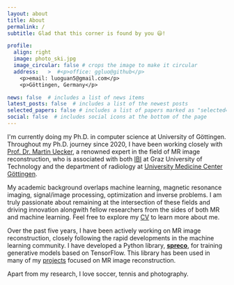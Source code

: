 ```yaml
---
layout: about
title: About
permalink: /
subtitle: Glad that this corner is found by you 😃!

profile:
  align: right
  image: photo_ski.jpg
  image_circular: false # crops the image to make it circular
  address:   >  #<p>office: ggluo@github</p>
    <p>email: luoguan5@gmail.com</p>
    <p>Göttingen, Germany</p>

news: false  # includes a list of news items
latest_posts: false  # includes a list of the newest posts
selected_papers: false # includes a list of papers marked as "selected={true}"
social: false  # includes social icons at the bottom of the page
---
```


I'm currently doing my Ph.D. in computer science at University of Göttingen. Throughout my Ph.D. journey since 2020, I have been working closely with [Prof. Dr. Martin Uecker](https://scholar.google.com/citations?user=r7BG-ZYAAAAJ&hl=en), a renowned expert in the field of MR image reconstruction, who is associated with both [IBI](https://www.tugraz.at/institute/ibi/institute/team/) at Graz University of Technology and the department of radiology at [University Medicine Center Göttingen](https://www.umg.eu/).

My academic background overlaps machine learning, magnetic resonance imaging, signal/image processing, optimization and inverse problems. 
I am truly passionate about remaining at the intersection of these fields and driving innovation alongwith fellow researchers from the sides of both MR and machine learning. Feel free to explore my [CV](/assets/pdf/cv.pdf) to learn more about me.

Over the past five years, I have been actively working on MR image reconstruction, closely following the rapid developments in the machine learning community. 
I have developed a Python library, **[spreco](https://github.com/mrirecon/spreco)**, for training generative models based on TensorFlow. This library has been used in many of my [projects](/projects/) focused on MR image reconstruction.


Apart from my research, I love soccer, tennis and photography. 

